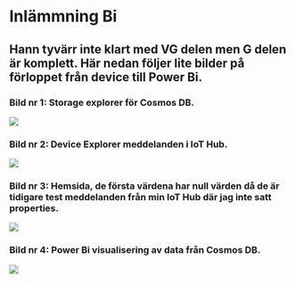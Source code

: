 # Inlämmning Bi
## Hann tyvärr inte klart med VG delen men G delen är komplett. Här nedan följer lite bilder på förloppet från device till Power Bi.
### Bild nr 1: Storage explorer för Cosmos DB.
![](https://i.imgur.com/LoK0Isw.png)

### Bild nr 2: Device Explorer meddelanden i IoT Hub.
![](https://i.imgur.com/otN8UM1.png)


### Bild nr 3: Hemsida, de första värdena har null värden då de är tidigare test meddelanden från min IoT Hub där jag inte satt properties.
![](https://i.imgur.com/w5dThQw.png)

### Bild nr 4: Power Bi visualisering av data från Cosmos DB.
![](https://i.imgur.com/cfT67zx.png)


